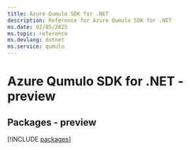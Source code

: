 ```yaml
---
title: Azure Qumulo SDK for .NET
description: Reference for Azure Qumulo SDK for .NET
ms.date: 02/05/2025
ms.topic: reference
ms.devlang: dotnet
ms.service: qumulo
---
```

# Azure Qumulo SDK for .NET - preview
## Packages - preview
[!INCLUDE [packages](qumulo-index.md)]